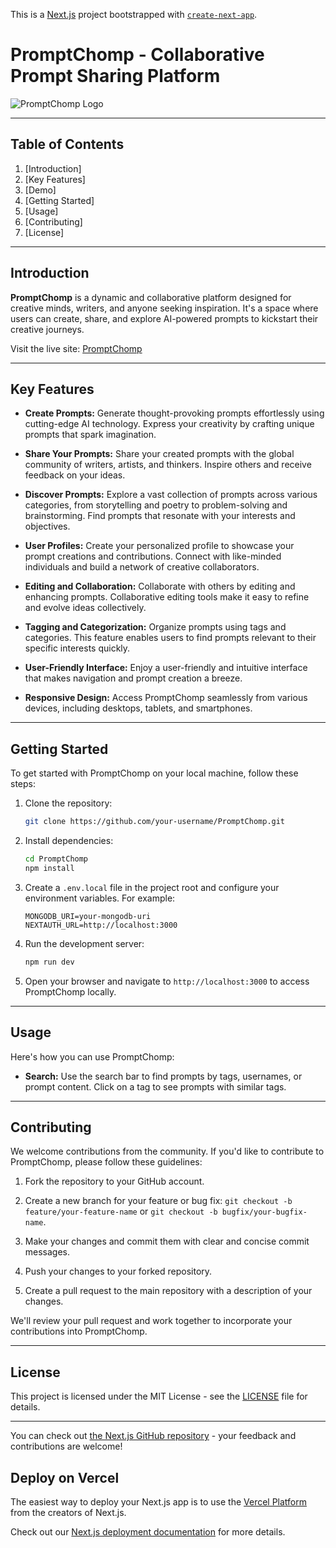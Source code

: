 This is a [Next.js](https://nextjs.org/) project bootstrapped with [`create-next-app`](https://github.com/vercel/next.js/tree/canary/packages/create-next-app).

# PromptChomp - Collaborative Prompt Sharing Platform

![PromptChomp Logo](https://raw.githubusercontent.com/ARYANHGD01/PromptChomp/blob/main/public/assets/images/logo.png)

---

## Table of Contents

1. [Introduction]
2. [Key Features]
3. [Demo]
4. [Getting Started]
5. [Usage]
6. [Contributing]
7. [License]

---

## Introduction

**PromptChomp** is a dynamic and collaborative platform designed for creative minds, writers, and anyone seeking inspiration. It's a space where users can create, share, and explore AI-powered prompts to kickstart their creative journeys.

Visit the live site: [PromptChomp](https://prompt-chomp-blb7tkpxo-aryanhgd01.vercel.app/)

---

## Key Features

- **Create Prompts:** Generate thought-provoking prompts effortlessly using cutting-edge AI technology. Express your creativity by crafting unique prompts that spark imagination.

- **Share Your Prompts:** Share your created prompts with the global community of writers, artists, and thinkers. Inspire others and receive feedback on your ideas.

- **Discover Prompts:** Explore a vast collection of prompts across various categories, from storytelling and poetry to problem-solving and brainstorming. Find prompts that resonate with your interests and objectives.

- **User Profiles:** Create your personalized profile to showcase your prompt creations and contributions. Connect with like-minded individuals and build a network of creative collaborators.

- **Editing and Collaboration:** Collaborate with others by editing and enhancing prompts. Collaborative editing tools make it easy to refine and evolve ideas collectively.

- **Tagging and Categorization:** Organize prompts using tags and categories. This feature enables users to find prompts relevant to their specific interests quickly.

- **User-Friendly Interface:** Enjoy a user-friendly and intuitive interface that makes navigation and prompt creation a breeze.

- **Responsive Design:** Access PromptChomp seamlessly from various devices, including desktops, tablets, and smartphones.

---

## Getting Started

To get started with PromptChomp on your local machine, follow these steps:

1. Clone the repository:
   ```bash
   git clone https://github.com/your-username/PromptChomp.git
   ```

2. Install dependencies:
   ```bash
   cd PromptChomp
   npm install
   ```

3. Create a `.env.local` file in the project root and configure your environment variables. For example:
   ```env
   MONGODB_URI=your-mongodb-uri
   NEXTAUTH_URL=http://localhost:3000
   ```

4. Run the development server:
   ```bash
   npm run dev
   ```

5. Open your browser and navigate to `http://localhost:3000` to access PromptChomp locally.

---

## Usage

Here's how you can use PromptChomp:

- **Search:** Use the search bar to find prompts by tags, usernames, or prompt content. Click on a tag to see prompts with similar tags.

---

## Contributing

We welcome contributions from the community. If you'd like to contribute to PromptChomp, please follow these guidelines:

1. Fork the repository to your GitHub account.

2. Create a new branch for your feature or bug fix: `git checkout -b feature/your-feature-name` or `git checkout -b bugfix/your-bugfix-name`.

3. Make your changes and commit them with clear and concise commit messages.

4. Push your changes to your forked repository.

5. Create a pull request to the main repository with a description of your changes.

We'll review your pull request and work together to incorporate your contributions into PromptChomp.

---

## License

This project is licensed under the MIT License - see the [LICENSE](LICENSE) file for details.

---


You can check out [the Next.js GitHub repository](https://github.com/vercel/next.js/) - your feedback and contributions are welcome!

## Deploy on Vercel

The easiest way to deploy your Next.js app is to use the [Vercel Platform](https://vercel.com/new?utm_medium=default-template&filter=next.js&utm_source=create-next-app&utm_campaign=create-next-app-readme) from the creators of Next.js.

Check out our [Next.js deployment documentation](https://nextjs.org/docs/deployment) for more details.
